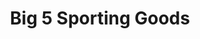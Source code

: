 ---
title: "Big 5 Sporting Goods"
url: /anaheim/big-5-sporting-goods-east-orangethorpe-avenue/
shop: Sport
---